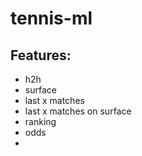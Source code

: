 # tennis-ml

## Features:
- h2h
- surface
- last x matches
- last x matches on surface
- ranking
- odds
- 
